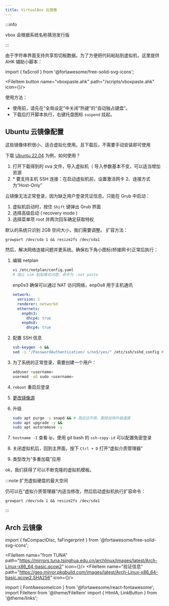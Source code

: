 ```yaml
---
title: VirtualBox 云镜像
---
```


:::info

vbox 会根据系统名称猜测发行版

:::

由于字符串界面支持共享剪切板数据。为了方便把代码粘贴到虚拟机，这里提供 AHK 辅助小脚本：

import { faScroll } from '@fortawesome/free-solid-svg-icons';

<FileItem button name="vboxpaste.ahk" path="/scripts/vboxpaste.ahk" icon={<FontAwesomeIcon icon={faScroll} />}/>

使用方法：

- 使用前，请先在“全局设定”中关闭“热键”的“自动独占键盘”。
- 下载后打开脚本执行，右键托盘图标 `suspend` 挂起。

## Ubuntu 云镜像配置

这些镜像体积很小、适合虚拟化使用。且下载后，不需要手动安装即可使用

下载 [Ubuntu 22.04](https://cloud-images.ubuntu.com/jammy/current/jammy-server-cloudimg-amd64.ova) 为例，如何使用？

1. 打开下载得到的 ova 文件，导入虚拟机（ 导入参数基本不变，可以适当增加资源
2. \* 要支持主机 SSH 连接：在启动虚拟机前，设置激活网卡 2、连接方式为“Host-Only”

云镜像无法正常登录，因为缺乏用户登录凭证信息。只能在 Grub 中启动：

1. 虚拟机启动时，按住 `Shift` 键弹出 Grub 界面
2. 选择高级启动 ( recovery mode )
3. 选择菜单项 root 并两次回车确定获取特权

默认的系统只识别 2GB 空间大小，我们需要调整。
扩容方法：

    growpart /dev/sda 1 && resize2fs /dev/sda1

然后，解决网络连接问题并更系统。确保右下角小图标(桥接网卡)正常后执行：

1.  编辑 netplan

    ```bash
    vi /etc/netplan/config.yaml
    # 阻止 vim 粘贴格式问题，命令为 :set paste
    ```

    enp0s3 确保可以通过 NAT 访问网络，enp0s8 用于主机通讯

    ```yaml
    network:
      version: 2
      renderer: networkd
      ethernets:
        enp0s3:
          dhcp4: true
        enp0s8:
          dhcp4: true
    ```

2.  配置 SSH 信息

    ```bash
    ssh-keygen -A &&
    sed -i "/PasswordAuthentication/ s/no$/yes/" /etc/ssh/sshd_config # 允许密码登录

    ```

3.  为了系统的正常登录，需要创建一个用户：

    ```bash
    adduser <username>
    usermod -aG sudo <username>
    ```

4.  `reboot` 重启后登录
5.  <a target="_blank" href="/docs/linux/mustdo/mirror-update#ubuntu">更改镜像源</a>
6.  升级

    ```bash
    sudo apt purge -y snapd && # 我这边不用，删除加快升级速度
    sudo apt upgrade -y &&
    sudo apt autoremove -y

    ```

7.  `hostname -I` 查看 ip，使用 git bash 的 `ssh-copy-id` 可以配置免密登录
8.  关闭虚拟机后，回到主界面，按下 `Ctrl + D` 打开“虚拟介质管理器”
9.  类型改为“多重加载”应用

ok，我们获得了可以不断克隆的虚拟机模板。

:::note 扩充虚拟硬盘的最大空间

仍可以在“虚拟介质管理器”内适当修改，然后启动虚拟机执行扩容命令：

    growpart /dev/sda 1 && resize2fs /dev/sda1

:::

## Arch 云镜像

import { faCompactDisc, faFingerprint } from '@fortawesome/free-solid-svg-icons';

<FileItem name="from TUNA" path="https://mirrors.tuna.tsinghua.edu.cn/archlinux/images/latest/Arch-Linux-x86_64-basic.qcow2" icon={<FontAwesomeIcon icon={faCompactDisc} />}/>
<FileItem name="验证信息" path="https://geo.mirror.pkgbuild.com/images/latest/Arch-Linux-x86_64-basic.qcow2.SHA256" icon={<FontAwesomeIcon icon={faFingerprint} />}/>

<!--
跟 Debian 差不太多：

1. “虚拟介质管理器”注册下载所得
 -->
<!-- https://www.onitroad.com/jc/linux/otherlinux/sysadmin/passwd/how-to-reset-root-password-in-arch-linux.html -->

import { FontAwesomeIcon } from '@fortawesome/react-fontawesome';
import FileItem from '@theme/FileItem'
import { HtmlA, LinkButton } from '@theme/links';

